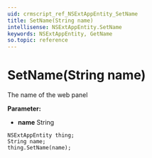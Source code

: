 ```yaml
---
uid: crmscript_ref_NSExtAppEntity_SetName
title: SetName(String name)
intellisense: NSExtAppEntity.SetName
keywords: NSExtAppEntity, GetName
so.topic: reference
---
```


# SetName(String name)

The name of the web panel

**Parameter:** 
 - **name** String

```crmscript
NSExtAppEntity thing;
String name;
thing.SetName(name);
```

